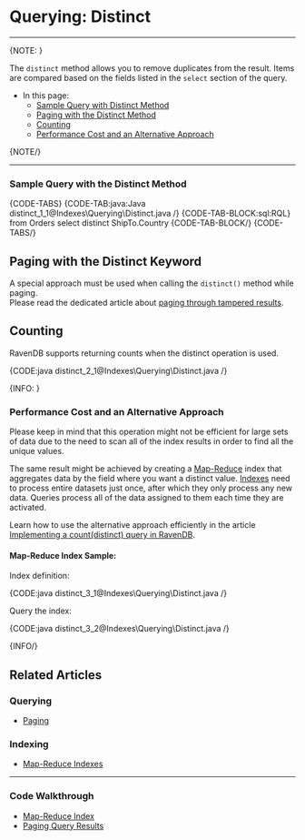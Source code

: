 # Querying: Distinct
---

{NOTE: }

The `distinct` method allows you to remove duplicates from the result. Items are compared based on the fields listed in the `select` section of the query. 

* In this page:
   * [Sample Query with Distinct Method](../../indexes/querying/distinct#sample-query-with-the-distinct-method)
   * [Paging with the Distinct Method](../../indexes/querying/distinct#paging-with-the-distinct-method)
   * [Counting](../../indexes/querying/distinct#counting)
   * [Performance Cost and an Alternative Approach](../../indexes/querying/distinct#performance-cost-and-an-alternative-approach)

{NOTE/}

---

### Sample Query with the Distinct Method

{CODE-TABS}
{CODE-TAB:java:Java distinct_1_1@Indexes\Querying\Distinct.java /}
{CODE-TAB-BLOCK:sql:RQL}
from Orders 
select distinct ShipTo.Country 
{CODE-TAB-BLOCK/}
{CODE-TABS/}

## Paging with the Distinct Keyword

A special approach must be used when calling the `distinct()` method while paging.  
Please read the dedicated article about [paging through tampered results](../../indexes/querying/paging#paging-through-tampered-results).  

## Counting

RavenDB supports returning counts when the distinct operation is used.

{CODE:java distinct_2_1@Indexes\Querying\Distinct.java /}

{INFO: }

### Performance Cost and an Alternative Approach

Please keep in mind that this operation might not be efficient for large sets of data due to the need to scan all of the index results in order to find all the unique values.

The same result might be achieved by creating a [Map-Reduce](../../indexes/map-reduce-indexes) index that aggregates data by the field where you want a distinct value. 
[Indexes](../../indexes/creating-and-deploying) need to process entire datasets just once, after which they only process any new data. 
Queries process all of the data assigned to them each time they are activated.

Learn how to use the alternative approach efficiently in the article [Implementing a count(distinct) query in RavenDB](https://ravendb.net/articles/implementing-a-countdistinct-query-in-ravendb).

#### Map-Reduce Index Sample:

Index definition:

{CODE:java distinct_3_1@Indexes\Querying\Distinct.java /}

Query the index:

{CODE:java distinct_3_2@Indexes\Querying\Distinct.java /}

{INFO/}

## Related Articles

### Querying

- [Paging](../../indexes/querying/paging)

### Indexing

- [Map-Reduce Indexes](../../indexes/map-reduce-indexes)

---

### Code Walkthrough

- [Map-Reduce Index](https://demo.ravendb.net/demos/csharp/static-indexes/map-reduce-index)
- [Paging Query Results](https://demo.ravendb.net/demos/csharp/queries/paging-query-results)
